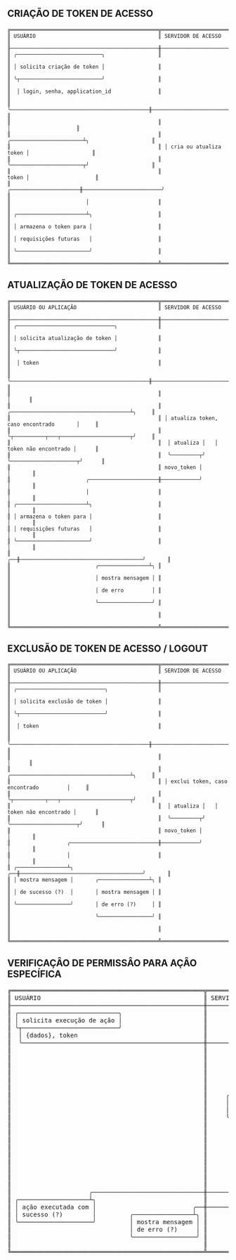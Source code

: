 ## CRIAÇÃO DE TOKEN DE ACESSO

```
╔═══════════════════════════════════════════════╦═══════════════════════════════════════════════╗
║ USUÁRIO                                       ║ SERVIDOR DE ACESSO                            ║
╟───────────────────────────────────────────────╫───────────────────────────────────────────────╢
║ ╭───────────────────────────╮                 ║                                               ║
║ │ solicita criação de token │                 ║                                               ║
║ ╰┬──────────────────────────╯                 ║                                               ║
║  │ login, senha, application_id               ║                                               ║
║  ╰────────────────────────────────────────────╫─────────────────────────╮                     ║
║                                               ║                         │                     ║
║                                               ║ ╭───────────────────────┴╮                    ║
║                                               ║ │ cria ou atualiza token │                    ║
║                                               ║ ╰───────────────────────┬╯                    ║
║                                               ║                   token │                     ║
║                        ╭──────────────────────╫─────────────────────────╯                     ║
║                        │                      ║                                               ║
║ ╭──────────────────────┴╮                     ║                                               ║
║ │ armazena o token para │                     ║                                               ║
║ │ requisições futuras   │                     ║                                               ║
║ ╰───────────────────────╯                     ║                                               ║
╚═══════════════════════════════════════════════╩═══════════════════════════════════════════════╝

```

## ATUALIZAÇÃO DE TOKEN DE ACESSO 

```
╔═══════════════════════════════════════════════╦═══════════════════════════════════════════════╗
║ USUÁRIO OU APLICAÇÃO                          ║ SERVIDOR DE ACESSO                            ║
╟───────────────────────────────────────────────╫───────────────────────────────────────────────╢
║ ╭───────────────────────────────╮             ║                                               ║
║ │ solicita atualização de token │             ║                                               ║
║ ╰┬──────────────────────────────╯             ║                                               ║
║  │ token                                      ║                                               ║
║  ╰────────────────────────────────────────────╫────────────────────────────────────────╮      ║
║                                               ║                                        │      ║
║                                               ║ ╭──────────────────────────────────────┴╮     ║
║                                               ║ │ atualiza token, caso encontrado       │     ║
║                                               ║ ╰┬──────────┬───┬──────────────────────┬╯     ║
║                                               ║  │ atualiza │   │ token não encontrado │      ║
║                                               ║  ╰─────────┬╯   ╰─────────────────────┬╯      ║
║                                               ║ novo_token │                          │       ║
║                        ╭──────────────────────╫────────────╯                          │       ║
║                        │                      ║                                       │       ║
║ ╭──────────────────────┴╮                     ║                                       │       ║
║ │ armazena o token para │                     ║                                       │       ║
║ │ requisições futuras   │                     ║                                       │       ║
║ ╰───────────────────────╯                     ║                                       │       ║
║                                            ╭──╫───────────────────────────────────────╯       ║
║                           ╭────────────────┴╮ ║                                               ║
║                           │ mostra mensagem │ ║                                               ║
║                           │ de erro         │ ║                                               ║
║                           ╰─────────────────╯ ║                                               ║
║                                               ║                                               ║
╚═══════════════════════════════════════════════╩═══════════════════════════════════════════════╝
```

## EXCLUSÃO DE TOKEN DE ACESSO / LOGOUT 

```
╔═══════════════════════════════════════════════╦═══════════════════════════════════════════════╗ 
║ USUÁRIO OU APLICAÇÃO                          ║ SERVIDOR DE ACESSO                            ║
╟───────────────────────────────────────────────╫───────────────────────────────────────────────╢
║ ╭────────────────────────────╮                ║                                               ║
║ │ solicita exclusão de token │                ║                                               ║
║ ╰┬───────────────────────────╯                ║                                               ║
║  │ token                                      ║                                               ║
║  ╰────────────────────────────────────────────╫────────────────────────────────────────╮      ║
║                                               ║                                        │      ║
║                                               ║ ╭──────────────────────────────────────┴╮     ║
║                                               ║ │ exclui token, caso encontrado         │     ║
║                                               ║ ╰┬──────────┬───┬──────────────────────┬╯     ║
║                                               ║  │ atualiza │   │ token não encontrado │      ║
║                                               ║  ╰─────────┬╯   ╰─────────────────────┬╯      ║
║                                               ║ novo_token │                          │       ║
║                  ╭────────────────────────────╫────────────╯                          │       ║
║                  │                            ║                                       │       ║
║ ╭────────────────┴╮                        ╭──╫───────────────────────────────────────╯       ║
║ │ mostra mensagem │       ╭────────────────┴╮ ║                                               ║
║ │ de sucesso (?)  │       │ mostra mensagem │ ║                                               ║
║ ╰─────────────────╯       │ de erro (?)     │ ║                                               ║
║                           ╰─────────────────╯ ║                                               ║
║                                               ║                                               ║
╚═══════════════════════════════════════════════╩═══════════════════════════════════════════════╝
```

## VERIFICAÇÂO DE PERMISSÂO PARA AÇÂO ESPECÍFICA 

<pre style='line-height: 17px;'>
╔════════════════════════════════════════════════════╦════════════════════════════════════════════════════╦════════════════════════════════════════════════════╗
║ USUÁRIO                                            ║ SERVIDOR DE ACESSO                                 ║                                                    ║
╟────────────────────────────────────────────────────╫────────────────────────────────────────────────────╫────────────────────────────────────────────────────╢
║ ╭───────────────────────────╮                      ║                                                    ║                                                    ║
║ │ solicita execução de ação │                      ║                                                    ║                                                    ║
║ ╰┬──────────────────────────╯                      ║                                                    ║                                                    ║
║  │ {dados}, token                                  ║                                                    ║                                                    ║
║  ╰─────────────────────────────────────────────────╫────────────────────────────────────────────────────╫──────────────────────────╮                         ║
║                                                    ║                                                    ║                          │                         ║
║                                                    ║                                                    ║                         ╭┴───────────────────╮     ║
║                                                    ║                                                    ║                         │ solicita permissão │     ║
║                                                    ║                                                    ║                         ╰┬───────────────────╯     ║
║                                                    ║                                                    ║   token, application_id, │                         ║
║                                                    ║                                                 ╭──╫──────────────────────────╯                         ║
║                                                    ║     ╭───────────────────────────────────────────┴╮ ║   action_name                                      ║
║                                                    ║     │ verifica se o token tem permição para      │ ║                                                    ║
║                                                    ║     │ executar ação específicada por action_name │ ║                                                    ║
║                                                    ║     ╰┬─────────┬──┬──────┬───────────────────────╯ ║                                                    ║
║                                                    ║      │ permite │  │ nega │                         ║                                                    ║
║                                                    ║      ╰────────┬╯  ╰─────┬╯                         ║                                                    ║
║                                                    ║               │         │                          ║                                                    ║
║                                                    ║               │         ╰──────────────────────────╫──────────────────────────────────╮                 ║
║                                                    ║               ╰────────────────────────────────────╫─────────────╮                   ╭┴───────────────╮ ║
║                                                    ║                                                    ║            ╭┴─────────────────╮ │ trata mensagem │ ║
║                                                    ║                                                    ║            │ executa ação (?) │ ╰┬───────────────╯ ║
║                                                    ║                                                    ║            ╰┬─────────────────╯  │                 ║
║                                                    ║                                                    ║  retorna(?) │                    │                 ║
║                     ╭──────────────────────────────╫────────────────────────────────────────────────────╫─────────────╯                    │                 ║
║ ╭───────────────────┴╮                             ║                                                    ║                    acesso negado │                 ║
║ │ ação executada com │                          ╭──╫────────────────────────────────────────────────────╫──────────────────────────────────╯                 ║
║ │ sucesso (?)        │         ╭────────────────┴╮ ║                                                    ║                                                    ║
║ ╰────────────────────╯         │ mostra mensagem │ ║                                                    ║                                                    ║
║                                │ de erro (?)     │ ║                                                    ║                                                    ║
║                                ╰─────────────────╯ ║                                                    ║                                                    ║
║                                                    ║                                                    ║                                                    ║
╚════════════════════════════════════════════════════╩════════════════════════════════════════════════════╩════════════════════════════════════════════════════╝
<pre>